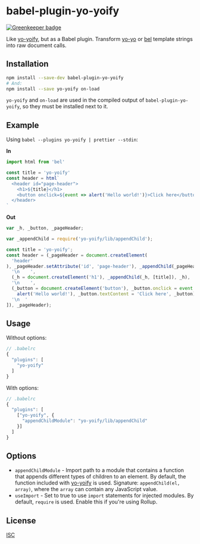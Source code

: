 # babel-plugin-yo-yoify

[![Greenkeeper badge](https://badges.greenkeeper.io/goto-bus-stop/babel-plugin-yo-yoify.svg)](https://greenkeeper.io/)

Like [yo-yoify][], but as a Babel plugin. Transform [yo-yo][] or [bel][]
template strings into raw document calls.

## Installation

```bash
npm install --save-dev babel-plugin-yo-yoify
# And:
npm install --save yo-yoify on-load
```

`yo-yoify` and `on-load` are used in the compiled output of
`babel-plugin-yo-yoify`, so they must be installed next to it.

## Example

Using `babel --plugins yo-yoify | prettier --stdin`:

**In**

```js
import html from 'bel'

const title = 'yo-yoify'
const header = html`
  <header id="page-header">
    <h1>${title}</h1>
    <button onclick=${event => alert('Hello world!')}>Click here</button>
  </header>
`
```

**Out**

```js
var _h, _button, _pageHeader;

var _appendChild = require('yo-yoify/lib/appendChild');

const title = 'yo-yoify';
const header = (_pageHeader = document.createElement(
  'header'
), _pageHeader.setAttribute('id', 'page-header'), _appendChild(_pageHeader, [
  '\n    ',
  (_h = document.createElement('h1'), _appendChild(_h, [title]), _h),
  '\n    ',
  (_button = document.createElement('button'), _button.onclick = event =>
    alert('Hello world!'), _button.textContent = 'Click here', _button),
  '\n  '
]), _pageHeader);
```

## Usage

Without options:

```js
// .babelrc
{
  "plugins": [
    "yo-yoify"
  ]
}
```

With options:

```js
// .babelrc
{
  "plugins": [
    ["yo-yoify", {
      "appendChildModule": "yo-yoify/lib/appendChild"
    }]
  ]
}
```

## Options

 - `appendChildModule` - Import path to a module that contains a function that
   appends different types of children to an element. By default, the function
   included with [yo-yoify][] is used. Signature: `appendChild(el, array)`,
   where the `array` can contain any JavaScript value.
 - `useImport` - Set to true to use `import` statements for injected modules.
   By default, `require` is used. Enable this if you're using Rollup.

## License

[ISC][]

[yo-yoify]: https://github.com/shama/yo-yoify
[yo-yo]: https://github.com/maxogden/yo-yo
[bel]: https://github.com/shama/bel
[ISC]: ./LICENSE
